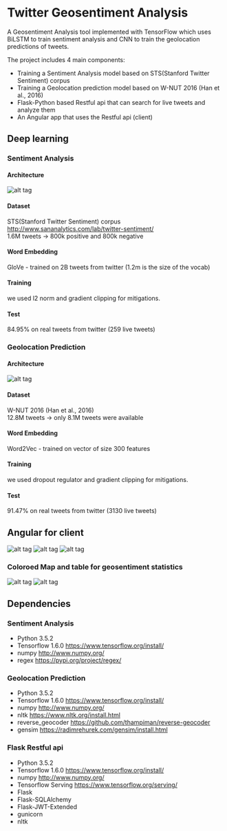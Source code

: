 # Twitter Geosentiment Analysis

A Geosentiment Analysis tool implemented with TensorFlow which uses BiLSTM to train sentiment analysis and CNN to train the geolocation predictions of tweets.

The project includes 4 main components:
- Training a Sentiment Analysis model based on STS(Stanford Twitter Sentiment) corpus
- Training a Geolocation prediction model based on W-NUT 2016 (Han et al., 2016) 
- Flask-Python based Restful api that can search for live tweets and analyze them
- An Angular app that uses the Restful api (client) 

## Deep learning
### Sentiment Analysis
#### Architecture
![alt tag](https://github.com/orel1212/MyWorks/blob/main/Deep%20Learning/GeoSentiment%20Analysis/bilstm.png)
#### Dataset
 STS(Stanford Twitter Sentiment) corpus <a>http://www.sananalytics.com/lab/twitter-sentiment/</a><br>
 1.6M tweets -> 800k positive and 800k negative
#### Word Embedding
GloVe - trained on 2B tweets from twitter (1.2m is the size of the vocab)
#### Training
we used l2 norm and gradient clipping for mitigations.
#### Test
84.95% on real tweets from twitter (259 live tweets)

### Geolocation Prediction
#### Architecture
![alt tag](https://github.com/orel1212/MyWorks/blob/main/Deep%20Learning/GeoSentiment%20Analysis/cnn.png)
#### Dataset
W-NUT 2016 (Han et al., 2016) <br>
12.8M tweets -> only 8.1M tweets were available
#### Word Embedding
Word2Vec - trained on vector of size 300 features
#### Training
we used dropout regulator and gradient clipping for mitigations.
#### Test
91.47% on real tweets from twitter (3130 live tweets)

## Angular for client
![alt tag](https://github.com/orel1212/MyWorks/blob/main/Deep%20Learning/GeoSentiment%20Analysis/bilstm.png)
![alt tag](https://github.com/orel1212/MyWorks/blob/main/Deep%20Learning/GeoSentiment%20Analysis/bilstm.png)
![alt tag](https://github.com/orel1212/MyWorks/blob/main/Deep%20Learning/GeoSentiment%20Analysis/bilstm.png)

### Coloroed Map and table for geosentiment statistics
![alt tag](https://github.com/orel1212/MyWorks/blob/main/Deep%20Learning/GeoSentiment%20Analysis/bilstm.png)
![alt tag](https://github.com/orel1212/MyWorks/blob/main/Deep%20Learning/GeoSentiment%20Analysis/bilstm.png)

## Dependencies
### Sentiment Analysis
* Python 3.5.2
* Tensorflow 1.6.0
    https://www.tensorflow.org/install/
* numpy
    http://www.numpy.org/
* regex
    https://pypi.org/project/regex/
 
 ### Geolocation Prediction
* Python 3.5.2
* Tensorflow 1.6.0
    https://www.tensorflow.org/install/
* numpy
    http://www.numpy.org/
* nltk
    https://www.nltk.org/install.html
* reverse_geocoder
    https://github.com/thampiman/reverse-geocoder
* gensim
    https://radimrehurek.com/gensim/install.html
### Flask Restful api
* Python 3.5.2
* Tensorflow 1.6.0
    https://www.tensorflow.org/install/
* numpy
    http://www.numpy.org/
* Tensorflow Serving
    https://www.tensorflow.org/serving/
* Flask
* Flask-SQLAlchemy
* Flask-JWT-Extended
* gunicorn
* nltk
